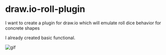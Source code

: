# draw.io-roll-plugin
I want to create a plugin for draw.io which will emulate roll dice behavior for concrete shapes

I already created basic functional.

![gif](https://c10.patreonusercontent.com/3/eyJ3Ijo2MjB9/patreon-posts/ufRMAq3lD5HqVnapx_fnFsmrfx-TNQlybvtLs3odNVikdqiOTqcM1dGfs178Ykb3.gif?token-time=1528416000&token-hash=vgMuFzLeB3XOtY5vSGojkxEPgRPDsio4ptOlJFBy6nQ%3D)
